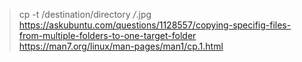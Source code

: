 > cp -t /destination/directory */*.jpg
https://askubuntu.com/questions/1128557/copying-specifig-files-from-multiple-folders-to-one-target-folder  
https://man7.org/linux/man-pages/man1/cp.1.html  
